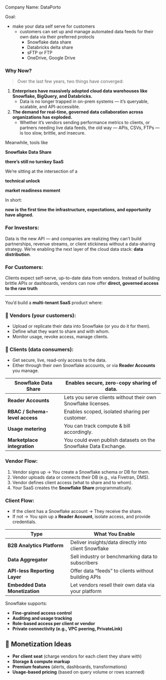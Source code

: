 Company Name: DataPorto

Goal:

- make your data self serve for customers
    - customers can set up and manage automated data feeds for their own data via their preferred protocls
        - Snowflake data share
        - Databricks delta share
        - sFTP or FTP
        - OneDrive, Google Drive

### Why Now?

> Over the last few years, two things have converged:
> 
1. **Enterprises have massively adopted cloud data warehouses like Snowflake, BigQuery, and Databricks.**
    - Data is no longer trapped in on-prem systems — it’s queryable, scalable, and API-accessible.
2. **The demand for real-time, governed data collaboration across organizations has exploded.**
    - Whether it’s vendors sending performance metrics to clients, or partners needing live data feeds, the old way — APIs, CSVs, FTPs — is too slow, brittle, and insecure.

Meanwhile, tools like

**Snowflake Data Share**

**there’s still no turnkey SaaS**

We’re sitting at the intersection of a

**technical unlock**

**market readiness moment**

In short:

**now is the first time the infrastructure, expectations, and opportunity have aligned.**

### For Investors:

Data is the new API — and companies are realizing they can’t build partnerships, revenue streams, or client stickiness without a data-sharing strategy. We’re enabling the next layer of the cloud data stack: **data distribution**.

### For Customers:

Clients expect self-serve, up-to-date data from vendors. Instead of building brittle APIs or dashboards, vendors can now offer **direct, governed access to the raw truth**

---

You’d build a **multi-tenant SaaS** product where:

### **🔹 Vendors (your customers):**

- Upload or replicate their data into Snowflake (or you do it for them).
- Define what they want to share and with whom.
- Monitor usage, revoke access, manage clients.

### **🔹 Clients (data consumers):**

- Get secure, live, read-only access to the data.
- Either through their own Snowflake accounts, or via **Reader Accounts** you manage.

| **Snowflake Data Share** | Enables secure, zero-copy sharing of data. |
| --- | --- |
| **Reader Accounts** | Lets you serve clients without their own Snowflake licenses. |
| **RBAC / Schema-level access** | Enables scoped, isolated sharing per customer. |
| **Usage metering** | You can track compute & bill accordingly. |
| **Marketplace integration** | You could even publish datasets on the Snowflake Data Exchange. |

### **Vendor Flow:**

1. Vendor signs up → You create a Snowflake schema or DB for them.
2. Vendor uploads data or connects their DB (e.g., via Fivetran, DMS).
3. Vendor defines client access (what to share and to whom).
4. Your SaaS creates the **Snowflake Share** programmatically.

### **Client Flow:**

- If the client has a Snowflake account → They receive the share.
- If not → You spin up a **Reader Account**, isolate access, and provide credentials.

| **Type** | **What You Enable** |
| --- | --- |
| **B2B Analytics Platform** | Deliver insights/data directly into client Snowflake |
| **Data Aggregator** | Sell industry or benchmarking data to subscribers |
| **API-less Reporting Layer** | Offer data “feeds” to clients without building APIs |
| **Embedded Data Monetization** | Let vendors resell their own data via your platform |

Snowflake supports:

- **Fine-grained access control**
- **Auditing and usage tracking**
- **Role-based access per client or vendor**
- **Private connectivity (e.g., VPC peering, PrivateLink)**

## **💸 Monetization Ideas**

- **Per client seat** (charge vendors for each client they share with)
- **Storage & compute markup**
- **Premium features** (alerts, dashboards, transformations)
- **Usage-based pricing** (based on query volume or rows scanned)